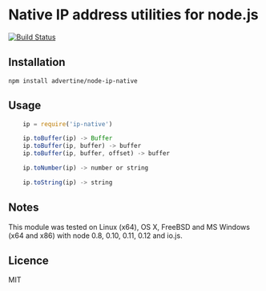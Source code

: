 Native IP address utilities for node.js
=======================================

[![Build Status][BS img]][Build Status]

Installation
------------

    npm install advertine/node-ip-native

Usage
-----

```js
    ip = require('ip-native')

    ip.toBuffer(ip) -> Buffer
    ip.toBuffer(ip, buffer) -> buffer
    ip.toBuffer(ip, buffer, offset) -> buffer

    ip.toNumber(ip) -> number or string

    ip.toString(ip) -> string

```


Notes
-----

This module was tested on Linux (x64), OS X, FreeBSD and MS Windows (x64 and x86) with
node 0.8, 0.10, 0.11, 0.12 and io.js.

Licence
-------

MIT

[Build Status]: https://travis-ci.org/advertine/node-ip-native
[BS img]: https://travis-ci.org/advertine/node-ip-native.svg
